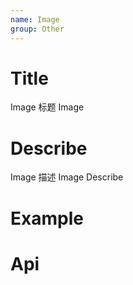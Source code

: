 ```yaml
---
name: Image
group: Other
---
```


# Title

Image 标题
Image

# Describe

Image 描述
Image Describe

# Example

<code src="./__example__/s-001-base.tsx"></code>

# Api
